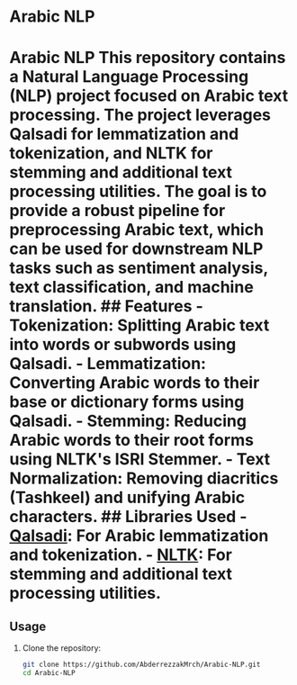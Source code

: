 # Arabic NLP
 # Arabic NLP  This repository contains a Natural Language Processing (NLP) project focused on Arabic text processing. The project leverages **Qalsadi** for lemmatization and tokenization, and **NLTK** for stemming and additional text processing utilities. The goal is to provide a robust pipeline for preprocessing Arabic text, which can be used for downstream NLP tasks such as sentiment analysis, text classification, and machine translation.  ## Features  - **Tokenization**: Splitting Arabic text into words or subwords using Qalsadi. - **Lemmatization**: Converting Arabic words to their base or dictionary forms using Qalsadi. - **Stemming**: Reducing Arabic words to their root forms using NLTK's ISRI Stemmer. - **Text Normalization**: Removing diacritics (Tashkeel) and unifying Arabic characters.  ## Libraries Used  - **[Qalsadi](https://github.com/linuxscout/qalsadi)**: For Arabic lemmatization and tokenization. - **[NLTK](https://www.nltk.org/)**: For stemming and additional text processing utilities.

## Usage

1. Clone the repository:
   ```bash
   git clone https://github.com/AbderrezzakMrch/Arabic-NLP.git
   cd Arabic-NLP
